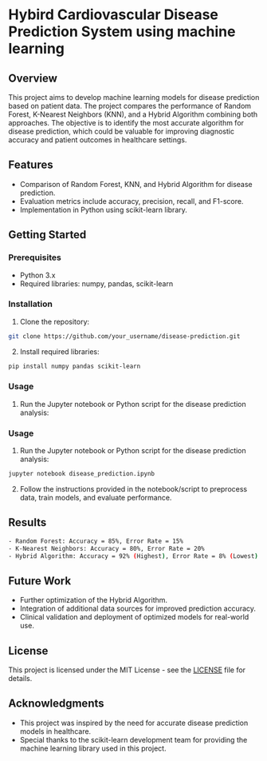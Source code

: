 # Hybird Cardiovascular Disease Prediction System using machine learning

## Overview

This project aims to develop machine learning models for disease prediction based on patient data. The project compares the performance of Random Forest, K-Nearest Neighbors (KNN), and a Hybrid Algorithm combining both approaches. The objective is to identify the most accurate algorithm for disease prediction, which could be valuable for improving diagnostic accuracy and patient outcomes in healthcare settings.

## Features

- Comparison of Random Forest, KNN, and Hybrid Algorithm for disease prediction.
- Evaluation metrics include accuracy, precision, recall, and F1-score.
- Implementation in Python using scikit-learn library.

## Getting Started

### Prerequisites

- Python 3.x
- Required libraries: numpy, pandas, scikit-learn

### Installation

1. Clone the repository:
```sh
git clone https://github.com/your_username/disease-prediction.git
```
2. Install required libraries:
```sh
pip install numpy pandas scikit-learn
```
### Usage

1. Run the Jupyter notebook or Python script for the disease prediction analysis:


### Usage

1. Run the Jupyter notebook or Python script for the disease prediction analysis:
```sh
jupyter notebook disease_prediction.ipynb
```

2. Follow the instructions provided in the notebook/script to preprocess data, train models, and evaluate performance.

## Results
```sh
- Random Forest: Accuracy = 85%, Error Rate = 15%
- K-Nearest Neighbors: Accuracy = 80%, Error Rate = 20%
- Hybrid Algorithm: Accuracy = 92% (Highest), Error Rate = 8% (Lowest)
```
## Future Work

- Further optimization of the Hybrid Algorithm.
- Integration of additional data sources for improved prediction accuracy.
- Clinical validation and deployment of optimized models for real-world use.

## License

This project is licensed under the MIT License - see the [LICENSE](LICENSE) file for details.

## Acknowledgments

- This project was inspired by the need for accurate disease prediction models in healthcare.
- Special thanks to the scikit-learn development team for providing the machine learning library used in this project.

